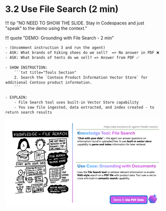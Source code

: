 # 3.2 Use File Search (2 min)


!!! tip "NO NEED TO SHOW THE SLIDE. Stay in Codespaces and just "speak" to the demo using the context."

!!! quote "DEMO: Grounding with File Search - 2 min"

    - (Uncomment instruction 3 and run the agent)
    - ASK: What brands of hiking shoes do we sell?  => No answer in PDF ❌
    - ASK: What brands of tents do we sell? => Answer from PDF ✅

    - SHOW INSTRUCTION:
        ```txt title="Tools Section"
        2. Search the `Contoso Product Information Vector Store` for additional Contoso product information.
        ```

    - EXPLAIN: 
        - File Search tool uses built-in Vector Store capability
        - You saw file ingested, data extracted, and index created - to return search results

![Slide 9](./../../img/Slide9.png)
